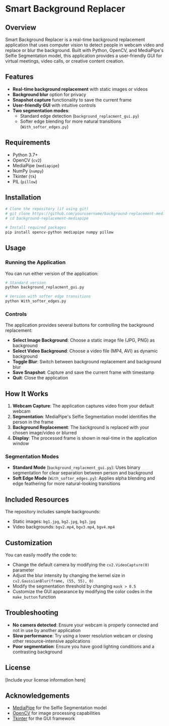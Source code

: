# Smart Background Replacer

## Overview

Smart Background Replacer is a real-time background replacement application that uses computer vision to detect people in webcam video and replace or blur the background. Built with Python, OpenCV, and MediaPipe's Selfie Segmentation model, this application provides a user-friendly GUI for virtual meetings, video calls, or creative content creation.

## Features

- **Real-time background replacement** with static images or videos
- **Background blur** option for privacy
- **Snapshot capture** functionality to save the current frame
- **User-friendly GUI** with intuitive controls
- **Two segmentation modes**:
  - Standard edge detection (`background_replacment_gui.py`)
  - Softer edge blending for more natural transitions (`With_softer_edges.py`)

## Requirements

- Python 3.7+
- OpenCV (`cv2`)
- MediaPipe (`mediapipe`)
- NumPy (`numpy`)
- Tkinter (`tk`)
- PIL (`pillow`)

## Installation

```bash
# Clone the repository (if using git)
# git clone https://github.com/yourusername/background-replacement-mediapipe.git
# cd background-replacement-mediapipe

# Install required packages
pip install opencv-python mediapipe numpy pillow
```

## Usage

### Running the Application

You can run either version of the application:

```bash
# Standard version
python background_replacment_gui.py

# Version with softer edge transitions
python With_softer_edges.py
```

### Controls

The application provides several buttons for controlling the background replacement:

- **Select Image Background**: Choose a static image file (JPG, PNG) as background
- **Select Video Background**: Choose a video file (MP4, AVI) as dynamic background
- **Toggle Blur**: Switch between background replacement and background blur
- **Save Snapshot**: Capture and save the current frame with timestamp
- **Quit**: Close the application

## How It Works

1. **Webcam Capture**: The application captures video from your default webcam
2. **Segmentation**: MediaPipe's Selfie Segmentation model identifies the person in the frame
3. **Background Replacement**: The background is replaced with your chosen image/video or blurred
4. **Display**: The processed frame is shown in real-time in the application window

### Segmentation Modes

- **Standard Mode** (`background_replacment_gui.py`): Uses binary segmentation for clear separation between person and background
- **Soft Edge Mode** (`With_softer_edges.py`): Applies alpha blending and edge feathering for more natural-looking transitions

## Included Resources

The repository includes sample backgrounds:

- Static images: `bg1.jpg`, `bg2.jpg`, `bg3.jpg`
- Video backgrounds: `bgv2.mp4`, `bgv3.mp4`, `bgv4.mp4`

## Customization

You can easily modify the code to:

- Change the default camera by modifying the `cv2.VideoCapture(0)` parameter
- Adjust the blur intensity by changing the kernel size in `cv2.GaussianBlur(frame, (55, 55), 0)`
- Modify the segmentation threshold by changing `mask > 0.5`
- Customize the GUI appearance by modifying the color codes in the `make_button` function

## Troubleshooting

- **No camera detected**: Ensure your webcam is properly connected and not in use by another application
- **Slow performance**: Try using a lower resolution webcam or closing other resource-intensive applications
- **Poor segmentation**: Ensure you have good lighting conditions and a contrasting background

## License

[Include your license information here]

## Acknowledgements

- [MediaPipe](https://mediapipe.dev/) for the Selfie Segmentation model
- [OpenCV](https://opencv.org/) for image processing capabilities
- [Tkinter](https://docs.python.org/3/library/tkinter.html) for the GUI framework
